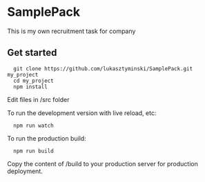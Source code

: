 # SamplePack

This is my own recruitment task for company

## Get started

```
  git clone https://github.com/lukasztyminski/SamplePack.git my_project
  cd my_project
  npm install
```

Edit files in /src folder

To run the development version with live reload, etc:

```
  npm run watch
```

To run the production build:

```
  npm run build
```

Copy the content of /build to your production server for production deployment.
